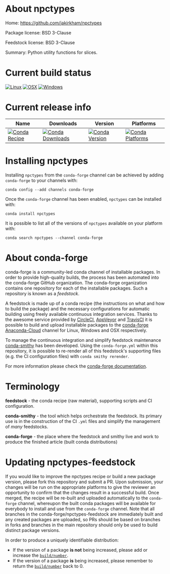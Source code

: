About npctypes
==============

Home: https://github.com/jakirkham/npctypes

Package license: BSD 3-Clause

Feedstock license: BSD 3-Clause

Summary: Python utility functions for slices.



Current build status
====================

[![Linux](https://img.shields.io/circleci/project/github/conda-forge/npctypes-feedstock/master.svg?label=Linux)](https://circleci.com/gh/conda-forge/npctypes-feedstock)
[![OSX](https://img.shields.io/travis/conda-forge/npctypes-feedstock/master.svg?label=macOS)](https://travis-ci.org/conda-forge/npctypes-feedstock)
[![Windows](https://img.shields.io/appveyor/ci/conda-forge/npctypes-feedstock/master.svg?label=Windows)](https://ci.appveyor.com/project/conda-forge/npctypes-feedstock/branch/master)

Current release info
====================

| Name | Downloads | Version | Platforms |
| --- | --- | --- | --- |
| [![Conda Recipe](https://img.shields.io/badge/recipe-npctypes-green.svg)](https://anaconda.org/conda-forge/npctypes) | [![Conda Downloads](https://img.shields.io/conda/dn/conda-forge/npctypes.svg)](https://anaconda.org/conda-forge/npctypes) | [![Conda Version](https://img.shields.io/conda/vn/conda-forge/npctypes.svg)](https://anaconda.org/conda-forge/npctypes) | [![Conda Platforms](https://img.shields.io/conda/pn/conda-forge/npctypes.svg)](https://anaconda.org/conda-forge/npctypes) |

Installing npctypes
===================

Installing `npctypes` from the `conda-forge` channel can be achieved by adding `conda-forge` to your channels with:

```
conda config --add channels conda-forge
```

Once the `conda-forge` channel has been enabled, `npctypes` can be installed with:

```
conda install npctypes
```

It is possible to list all of the versions of `npctypes` available on your platform with:

```
conda search npctypes --channel conda-forge
```


About conda-forge
=================

conda-forge is a community-led conda channel of installable packages.
In order to provide high-quality builds, the process has been automated into the
conda-forge GitHub organization. The conda-forge organization contains one repository
for each of the installable packages. Such a repository is known as a *feedstock*.

A feedstock is made up of a conda recipe (the instructions on what and how to build
the package) and the necessary configurations for automatic building using freely
available continuous integration services. Thanks to the awesome service provided by
[CircleCI](https://circleci.com/), [AppVeyor](https://www.appveyor.com/)
and [TravisCI](https://travis-ci.org/) it is possible to build and upload installable
packages to the [conda-forge](https://anaconda.org/conda-forge)
[Anaconda-Cloud](https://anaconda.org/) channel for Linux, Windows and OSX respectively.

To manage the continuous integration and simplify feedstock maintenance
[conda-smithy](https://github.com/conda-forge/conda-smithy) has been developed.
Using the ``conda-forge.yml`` within this repository, it is possible to re-render all of
this feedstock's supporting files (e.g. the CI configuration files) with ``conda smithy rerender``.

For more information please check the [conda-forge documentation](https://conda-forge.org/docs/).

Terminology
===========

**feedstock** - the conda recipe (raw material), supporting scripts and CI configuration.

**conda-smithy** - the tool which helps orchestrate the feedstock.
                   Its primary use is in the construction of the CI ``.yml`` files
                   and simplify the management of *many* feedstocks.

**conda-forge** - the place where the feedstock and smithy live and work to
                  produce the finished article (built conda distributions)


Updating npctypes-feedstock
===========================

If you would like to improve the npctypes recipe or build a new
package version, please fork this repository and submit a PR. Upon submission,
your changes will be run on the appropriate platforms to give the reviewer an
opportunity to confirm that the changes result in a successful build. Once
merged, the recipe will be re-built and uploaded automatically to the
`conda-forge` channel, whereupon the built conda packages will be available for
everybody to install and use from the `conda-forge` channel.
Note that all branches in the conda-forge/npctypes-feedstock are
immediately built and any created packages are uploaded, so PRs should be based
on branches in forks and branches in the main repository should only be used to
build distinct package versions.

In order to produce a uniquely identifiable distribution:
 * If the version of a package **is not** being increased, please add or increase
   the [``build/number``](https://conda.io/docs/user-guide/tasks/build-packages/define-metadata.html#build-number-and-string).
 * If the version of a package **is** being increased, please remember to return
   the [``build/number``](https://conda.io/docs/user-guide/tasks/build-packages/define-metadata.html#build-number-and-string)
   back to 0.
